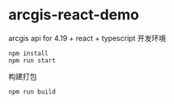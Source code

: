 # arcgis-react-demo
arcgis api for 4.19 + react + typescript 开发环境

```
npm install 
npm run start
```
构建打包
```
npm run build
```
